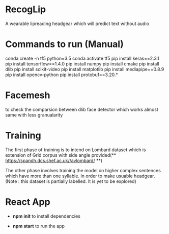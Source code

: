 # RecogLip
A wearable lipreading headgear which will predict text without audio

# Commands to run (Manual)
conda create -n tf5 python=3.5
conda activate tf5 
pip install keras==2.3.1
pip install tensorflow==1.4.0
pip install numpy
pip install cmake
pip install dlib
pip install scikit-video
pip install matplotlib
pip install mediapipe==0.8.9
pip install opencv-python
pip install protobuf==3.20.*

# Facemesh
to check the comparsion between dlib face detector which works almost same with less granualarity

# Training
The first phase of training is to intend on Lombard dataset which is extension of Grid corpus with side angle provided(** https://spandh.dcs.shef.ac.uk//avlombard/ **)

The other phase involves training the model on higher complex sentences which have more than one syllable. In order to make usuable headgear.
(Note : this dataset is partially labelled. It is yet to be explored)

# React App
- **npm init** to install dependencies

- **npm start** to run the app


